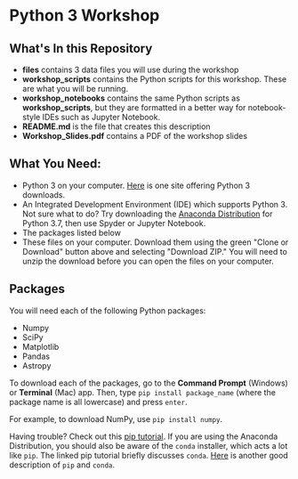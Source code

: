 # Python 3 Workshop

## What's In this Repository
* **files** contains 3 data files you will use during the workshop
* **workshop_scripts** contains the Python scripts for this workshop. These are what you will be running. 
* **workshop_notebooks** contains the same Python scripts as **workshop_scripts**, but they are formatted in a better way for notebook-style IDEs such as Jupyter Notebook. 
* **README.md** is the file that creates this description
* **Workshop_Slides.pdf** contains a PDF of the workshop slides

## What You Need:
* Python 3 on your computer. [Here](https://www.python.org/downloads/) is one site offering Python 3 downloads. 
* An Integrated Development Environment (IDE) which supports Python 3. Not sure what to do? Try downloading the [Anaconda Distribution](https://www.anaconda.com/products/individual) for Python 3.7, then use Spyder or Jupyter Notebook.
* The packages listed below 
* These files on your computer. Download them using the green "Clone or Download" button above and selecting "Download ZIP." You will need to unzip the download before you can open the files on your computer.  

## Packages
You will need each of the following Python packages:
* Numpy
* SciPy
* Matplotlib
* Pandas
* Astropy

To download each of the packages, go to the **Command Prompt** (Windows) or **Terminal** (Mac) app. Then, type ```pip install package_name``` (where the package name is all lowercase) and press ```enter```. 

For example, to download NumPy, use ```pip install numpy```.

Having trouble? Check out this [pip tutorial](https://realpython.com/what-is-pip/). If you are using the Anaconda Distribution, you should also be aware of the ```conda``` installer, which acts a lot like ```pip```. The linked pip tutorial briefly discusses ```conda```. [Here](https://www.anaconda.com/blog/understanding-conda-and-pip#:~:text=This%20highlights%20a%20key%20difference,downloading%20and%20running%20an%20installer.) is another good description of ```pip``` and ```conda```.
